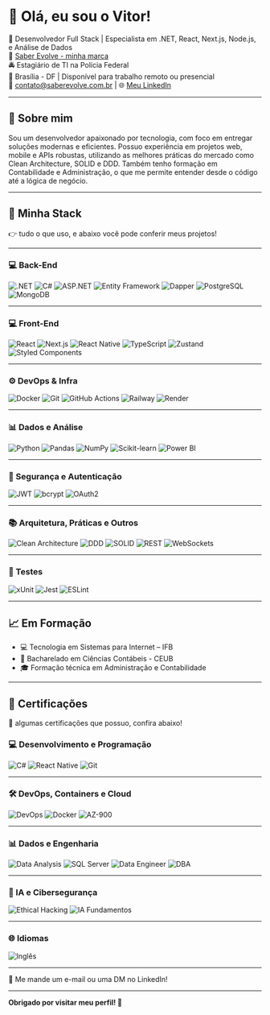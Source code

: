 # 👋 Olá, eu sou o Vitor!

🎯 Desenvolvedor Full Stack | Especialista em .NET, React, Next.js, Node.js, e Análise de Dados  
💼 [Saber Evolve - minha marca](https://saberevolve.com.br)<br/>
🚔 Estagiário de TI na Polícia Federal  
📍 Brasília - DF | Disponível para trabalho remoto ou presencial  
📧 contato@saberevolve.com.br | 🌐 [Meu LinkedIn](https://linkedin.com/in/vitor-colombelli)  

---

## 🚀 Sobre mim

Sou um desenvolvedor apaixonado por tecnologia, com foco em entregar soluções modernas e eficientes. Possuo experiência em projetos web, mobile e APIs robustas, utilizando as melhores práticas do mercado como Clean Architecture, SOLID e DDD. Também tenho formação em Contabilidade e Administração, o que me permite entender desde o código até a lógica de negócio.

---

## 🧰 Minha Stack

👉 tudo o que uso, e abaixo você pode conferir meus projetos!

---

### 💻 Back-End

![.NET](https://img.shields.io/badge/.NET-5.0-blue?style=for-the-badge&logo=dotnet)
![C#](https://img.shields.io/badge/C%23-8.0-239120?style=for-the-badge&logo=c-sharp)
![ASP.NET](https://img.shields.io/badge/ASP.NET-Core-512BD4?style=for-the-badge&logo=dotnet)
![Entity Framework](https://img.shields.io/badge/Entity_Framework-Core-6DB33F?style=for-the-badge&logo=dotnet)
![Dapper](https://img.shields.io/badge/Dapper-ORM-00599C?style=for-the-badge)
![PostgreSQL](https://img.shields.io/badge/PostgreSQL-13-336791?style=for-the-badge&logo=postgresql)
![MongoDB](https://img.shields.io/badge/MongoDB-4.4-47A248?style=for-the-badge&logo=mongodb)

---

### 💻 Front-End

![React](https://img.shields.io/badge/React-17-61DAFB?style=for-the-badge&logo=react)
![Next.js](https://img.shields.io/badge/Next.js-10-000000?style=for-the-badge&logo=next.js)
![React Native](https://img.shields.io/badge/React_Native-0.64-61DAFB?style=for-the-badge&logo=react)
![TypeScript](https://img.shields.io/badge/TypeScript-4.2-3178C6?style=for-the-badge&logo=typescript)
![Zustand](https://img.shields.io/badge/Zustand-State_Management-000000?style=for-the-badge)
![Styled Components](https://img.shields.io/badge/Styled_Components-v5.3-DB7093?style=for-the-badge)

---

### ⚙️ DevOps & Infra

![Docker](https://img.shields.io/badge/Docker-20.10-2496ED?style=for-the-badge&logo=docker)
![Git](https://img.shields.io/badge/Git-2.30-F05032?style=for-the-badge&logo=git)
![GitHub Actions](https://img.shields.io/badge/GitHub_Actions-CI/CD-2088FF?style=for-the-badge&logo=github-actions)
![Railway](https://img.shields.io/badge/Railway-Deploy-000000?style=for-the-badge)
![Render](https://img.shields.io/badge/Render-Hosting-46E3B7?style=for-the-badge)

---

### 📊 Dados e Análise

![Python](https://img.shields.io/badge/Python-3.9-3776AB?style=for-the-badge&logo=python)
![Pandas](https://img.shields.io/badge/Pandas-1.2-150458?style=for-the-badge&logo=pandas)
![NumPy](https://img.shields.io/badge/NumPy-1.20-013243?style=for-the-badge&logo=numpy)
![Scikit-learn](https://img.shields.io/badge/Scikit--learn-0.24-F7931E?style=for-the-badge&logo=scikit-learn)
![Power BI](https://img.shields.io/badge/Power_BI-Data_Analysis-F2C811?style=for-the-badge&logo=powerbi)

---

### 🔐 Segurança e Autenticação

![JWT](https://img.shields.io/badge/JWT-Authentication-000000?style=for-the-badge)
![bcrypt](https://img.shields.io/badge/bcrypt-Encryption-00BFFF?style=for-the-badge)
![OAuth2](https://img.shields.io/badge/OAuth2-Authorization-2C2C2C?style=for-the-badge)

---

### 📚 Arquitetura, Práticas e Outros

![Clean Architecture](https://img.shields.io/badge/Clean_Architecture-Design_Patterns-6DB33F?style=for-the-badge)
![DDD](https://img.shields.io/badge/DDD-Domain_Driven_Design-FF5733?style=for-the-badge)
![SOLID](https://img.shields.io/badge/SOLID-Principles-007ACC?style=for-the-badge)
![REST](https://img.shields.io/badge/REST-API-000000?style=for-the-badge)
![WebSockets](https://img.shields.io/badge/WebSockets-RealTime-FF0000?style=for-the-badge)

---

### 🧪 Testes

![xUnit](https://img.shields.io/badge/xUnit-Testing-FF2D20?style=for-the-badge)
![Jest](https://img.shields.io/badge/Jest-Testing-C21325?style=for-the-badge&logo=jest)
![ESLint](https://img.shields.io/badge/ESLint-Linting-4B32C3?style=for-the-badge&logo=eslint)

---

## 📈 Em Formação

- 💻 Tecnologia em Sistemas para Internet – IFB
- 🧮 Bacharelado em Ciências Contábeis - CEUB
- 🎓 Formação técnica em Administração e Contabilidade  

---

## 🏅 Certificações

💪 algumas certificações que possuo, confira abaixo!

### 💻 Desenvolvimento e Programação

![C#](https://img.shields.io/badge/C%23-8.0-239120?style=for-the-badge&logo=c-sharp)
![React Native](https://img.shields.io/badge/React_Native-0.64-61DAFB?style=for-the-badge&logo=react)
![Git](https://img.shields.io/badge/Git-2.30-F05032?style=for-the-badge&logo=git)

---

### 🛠️ DevOps, Containers e Cloud

![DevOps](https://img.shields.io/badge/DevOps-CI/CD-007ACC?style=for-the-badge)
![Docker](https://img.shields.io/badge/Docker-20.10-2496ED?style=for-the-badge&logo=docker)
![AZ-900](https://img.shields.io/badge/AZ900-Microsoft_Azure-0078D4?style=for-the-badge&logo=microsoft-azure)

---

### 📊 Dados e Engenharia

![Data Analysis](https://img.shields.io/badge/Data_Analysis-Python-3776AB?style=for-the-badge)
![SQL Server](https://img.shields.io/badge/SQL_Server-Database-CC2927?style=for-the-badge&logo=microsoft-sql-server)
![Data Engineer](https://img.shields.io/badge/Data_Engineer-Big_Data-4B8BBE?style=for-the-badge)
![DBA](https://img.shields.io/badge/DBA-Relational_DB-000080?style=for-the-badge)

---

### 🤖 IA e Cibersegurança

![Ethical Hacking](https://img.shields.io/badge/Ethical_Hacking-CyberSecurity-000000?style=for-the-badge)
![IA Fundamentos](https://img.shields.io/badge/IA-Fundamentos-FF5722?style=for-the-badge)

---

### 🌐 Idiomas

![Inglês](https://img.shields.io/badge/Inglês-Intermediário-007ACC?style=for-the-badge)

---

📢 Me mande um e-mail ou uma DM no LinkedIn!

---

**Obrigado por visitar meu perfil! 🚀**
